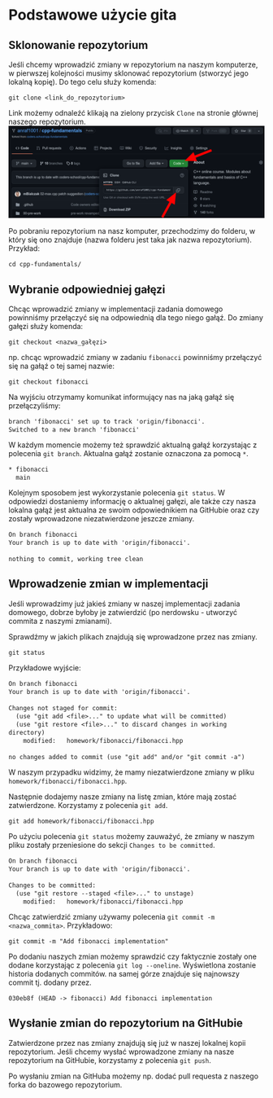 # Podstawowe użycie gita
## Sklonowanie repozytorium
Jeśli chcemy wprowadzić zmiany w repozytorium na naszym komputerze, w pierwszej kolejności musimy sklonować repozytorium (stworzyć jego lokalną kopię).
Do tego celu służy komenda:
```
git clone <link_do_repozytorium>
```
Link możemy odnaleźć klikają na zielony przycisk `Clone` na stronie głównej naszego repozytorium.
![Link do repozytorium](github_url.png)

Po pobraniu repozytorium na nasz komputer, przechodzimy do folderu, w który się ono znajduje (nazwa folderu jest taka jak nazwa repozytorium). Przykład:
```
cd cpp-fundamentals/
```

## Wybranie odpowiedniej gałęzi
Chcąc wprowadzić zmiany w implementacji zadania domowego powinniśmy przełączyć się na odpowiednią dla tego niego gałąź.
Do zmiany gałęzi służy komenda:
```
git checkout <nazwa_gałęzi>
```
np. chcąc wprowadzić zmiany w zadaniu `fibonacci` powinniśmy przełączyć się na gałąź o tej samej nazwie:
```
git checkout fibonacci
```
Na wyjściu otrzymamy komunikat informujący nas na jaką gałąź się przełączyliśmy:
```
branch 'fibonacci' set up to track 'origin/fibonacci'.
Switched to a new branch 'fibonacci'
```

W każdym momencie możemy też sprawdzić aktualną gałąź korzystając z polecenia `git branch`.
Aktualna gałąź zostanie oznaczona za pomocą `*`.
```
* fibonacci
  main
```
Kolejnym sposobem jest wykorzystanie polecenia `git status`.
W odpowiedzi dostaniemy informację o aktualnej gałęzi, ale także czy nasza lokalna gałąź jest aktualna ze swoim odpowiednikiem na GitHubie oraz czy zostały wprowadzone niezatwierdzone jeszcze zmiany.
```
On branch fibonacci
Your branch is up to date with 'origin/fibonacci'.

nothing to commit, working tree clean
```

## Wprowadzenie zmian w implementacji
Jeśli wprowadzimy już jakieś zmiany w naszej implementacji zadania domowego, dobrze byłoby je zatwierdzić (po nerdowsku - utworzyć commita z naszymi zmianami).

Sprawdźmy w jakich plikach znajdują się wprowadzone przez nas zmiany.
```
git status
```

Przykładowe wyjście:
```
On branch fibonacci
Your branch is up to date with 'origin/fibonacci'.

Changes not staged for commit:
  (use "git add <file>..." to update what will be committed)
  (use "git restore <file>..." to discard changes in working directory)
	modified:   homework/fibonacci/fibonacci.hpp

no changes added to commit (use "git add" and/or "git commit -a")
```

W naszym przypadku widzimy, że mamy niezatwierdzone zmiany w pliku `homework/fibonacci/fibonacci.hpp`.

Następnie dodajemy nasze zmiany na listę zmian, które mają zostać zatwierdzone. Korzystamy z polecenia `git add`.
```
git add homework/fibonacci/fibonacci.hpp
```

Po użyciu polecenia `git status` możemy zauważyć, że zmiany w naszym pliku zostały przeniesione do sekcji `Changes to be committed`.
```
On branch fibonacci
Your branch is up to date with 'origin/fibonacci'.

Changes to be committed:
  (use "git restore --staged <file>..." to unstage)
	modified:   homework/fibonacci/fibonacci.hpp
```

Chcąc zatwierdzić zmiany używamy polecenia `git commit -m <nazwa_commita>`.
Przykładowo:
```
git commit -m "Add fibonacci implementation"
```

Po dodaniu naszych zmian możemy sprawdzić czy faktycznie zostały one dodane korzystając z polecenia `git log --oneline`.
Wyświetlona zostanie historia dodanych commitów.
na samej górze znajduje się najnowszy commit tj. dodany przez.
```
030eb8f (HEAD -> fibonacci) Add fibonacci implementation
```

## Wysłanie zmian do repozytorium na GitHubie
Zatwierdzone przez nas zmiany znajdują się już w naszej lokalnej kopii repozytorium. Jeśli chcemy wysłać wprowadzone zmiany na nasze repozytorium na GitHubie, korzystamy z polecenia `git push`.

Po wysłaniu zmian na GitHuba możemy np. dodać pull requesta z naszego forka do bazowego repozytorium.
